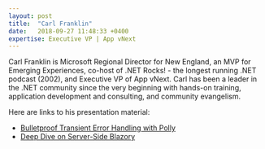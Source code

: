 ```yaml
---
layout: post
title:  "Carl Franklin"
date:   2018-09-27 11:48:33 +0400
expertise: Executive VP | App vNext
---
```


Carl Franklin is Microsoft Regional Director for New England, an MVP for Emerging Experiences, co-host of .NET Rocks! - the longest running .NET podcast (2002), and Executive VP of App vNext. Carl has been a leader in the .NET community since the very beginning with hands-on training, application development and consulting, and community evangelism.

Here are links to his presentation material:

- [Bulletproof Transient Error Handling with Polly](https://github.com/App-vNext/Polly-Samples)
- [Deep Dive on Server-Side Blazory](https://drive.google.com/file/d/1ebRW8kd5abdA2xHJxe9gfHd4RvRrqoN8/view?usp=sharing)
